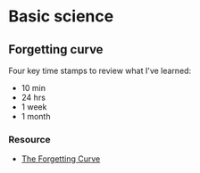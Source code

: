 # Basic science
## Forgetting curve
Four key time stamps to review what I've learned:
- 10 min
- 24 hrs
- 1 week
- 1 month

### Resource
- [The Forgetting Curve](https://www.csustan.edu/sites/default/files/groups/Writing%20Program/forgetting_curve.pdf)